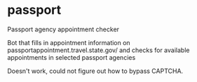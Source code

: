# passport
Passport agency appointment checker

Bot that fills in appointment information on passportappointment.travel.state.gov/ and checks for available appointments in selected passport agencies

Doesn't work, could not figure out how to bypass CAPTCHA.
